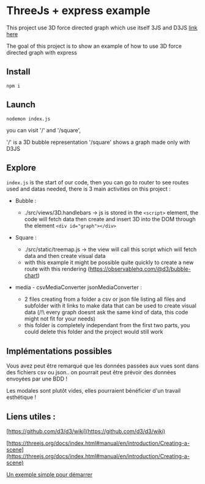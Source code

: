 

# ThreeJs + express example 

This project use 3D force directed graph which use itself 3JS and D3JS [link here](https://github.com/vasturiano/3d-force-graph)

The goal of this project is to show an example of how to use 3D force directed graph with express

## Install

`npm i `

## Launch

`nodemon index.js`

you can visit '/' and '/square', 

'/' is a 3D bubble representation 
'/square' shows a graph made only with D3JS

## Explore

`index.js` is the start of our code, then you can go to router to see routes used and datas needed, there is 3 main activities on this project : 

- Bubble :
    - ./src/views/3D.handlebars -> js is stored in the `<script>` element, the code will fetch data then create and insert 3D into the DOM through the element `<div id="graph"></div>`

- Square :
    - ./src/static/treemap.js -> the view will call this script which will fetch data and then create visual data
    - with this example it might be possible quite quickly to create a new route with this rendering (https://observablehq.com/@d3/bubble-chart)

- media - csvMediaConverter jsonMediaConverter : 
    - 2 files creating from a folder a csv or json file listing all files and subfolder with it links to make data that can be used to create visual data (/!\ every graph doesnt ask the same kind of data, this code might not fit for your needs) 
    - this folder is completely independant from the first two parts, you could delete this folder and the project would still work 


## Implémentations possibles 

Vous avez peut être remarqué que les données passées aux vues sont dans des fichiers csv ou json.. on pourrait peut être prévoir des données envoyées par une BDD ! 

Les modales sont plutôt vides, elles pourraient bénéficier d'un travail esthétique ! 

## Liens utiles : 

[https://github.com/d3/d3/wiki](https://github.com/d3/d3/wiki)

[https://threejs.org/docs/index.html#manual/en/introduction/Creating-a-scene](https://threejs.org/docs/index.html#manual/en/introduction/Creating-a-scene)

[Un exemple simple pour démarrer](https://codepen.io/serkanyersen/pen/gOPerQ)